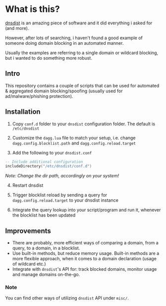 # What is this?

[dnsdist](http://dnsdist.org/) is an amazing piece of software and it did everything i asked for (and more).

However, after lots of searching, i haven't found a good example of someone doing domain blocking in an automated manner.

Usually the examples are referring to a single domain or wildcard blocking, but i wanted to do something more robust.

Intro
-

This repository contains a couple of scripts that can be used for automated & aggregated domain blocking/spoofing (usually used for ad/malware/phishing protection).

Installation
-

1. Copy `conf.d` folder to your `dnsdist` configuration folder. The default is `/etc/dnsdist`

2. Customize the `dagg.lua` file to match your setup, i.e. change `dagg.config.blocklist.path` and `dagg.config.reload.target`

3. Add the following to your `dnsdist.conf`

```lua
-- Include additional configuration
includeDirectory("/etc/dnsdist/conf.d")
```
_Note: Change the dir path, accordingly on your system!_

4. Restart dnsdist

5. Trigger blocklist reload by sending a query for `dagg.config.reload.target` to your dnsdist instance

6. Integrate the query lookup into your script/program and run it, whenever the blocklist has been updated

Improvements
-

- There are probably, more efficient ways of comparing a domain, from a query, to a domain, in a blocklist.
- Use built-in methods, but reduce memory usage. Built-in methods are a more flexible approach, when it comes to a domain declaration (usage of wildcard etc.)
- Integrate with `dnsdist`'s API for: track blocked domains, monitor usage and manage domains on-the-go.


### Note

You can find other ways of utilizing `dnsdist` API under `misc/`.
